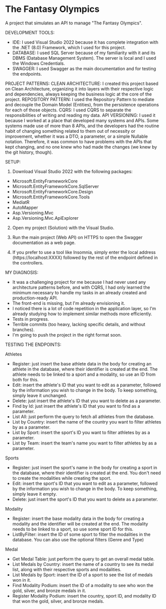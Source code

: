 # The Fantasy Olympics
A project that simulates an API to manage "The Fantasy Olympics".


DEVELOPMENT TOOLS:
- IDE: I used Visual Studio 2022 because it has complete integration with the .NET (8.0) Framework, which I used for this project.
- DATABASE: I used SQL Server because of my familiarity with it and its DBMS (Database Management System). The server is local and I used the Windows Credentials.
- SWAGGER: I used Swagger as the main documentation and for testing the endpoints.


PROJECT PATTERNS: 
CLEAN ARCHITECTURE: I created this project based on Clean Architecture, organizing it into layers with their respective logic and dependencies, always keeping the business logic at the core of the project.
REPOSITORY PATTERN: I used the Repository Pattern to mediate and decouple the Domain Model (Entities), from the persistence operations for each of those objects.
CQRS: I used CQRS to separate the responsibilities of writing and reading my data.
API VERSIONING: I used it because I worked at a place that developed many systems and APIs. Some systems made use of more than 8 APIs, and the developers had the routine habit of changing something related to them out of necessity or improvement, whether it was a DTO, a parameter, or a simple Nullable notation. Therefore, it was common to have problems with the APIs that kept changing, and no one knew who had made the changes (we knew by the git history, though).


SETUP:
1. Download Visual Studio 2022 with the following packages:
- Microsoft.EntityFrameworkCore
- Microsoft.EntityFrameworkCore.SqlServer
- Microsoft.EntityFrameworkCore.Design
- Microsoft.EntityFrameworkCore.Tools
- MediatR 
- AutoMapper
- Asp.Versioning.Mvc
- Asp.Versioning.Mvc.ApiExplorer

2. Open my project (Solution) with the Visual Studio.

3. Run the main project (Web API) on HTTPS to open the Swagger documentation as a web page.

4. If you prefer to use a tool like Insomnia, simply enter the local address (https://localhost:XXXX) followed by the rest of the endpoint defined in the controllers.


MY DIAGNOSIS:
- It was a challenging project for me because I had never used any architecture patterns before, and with CQRS, I had only learned the minimum necessary to handle my tasks in an already created and production-ready API.
- The front-end is missing, but I'm already envisioning it.
- I noticed there is a lot of code repetition in the application layer, so I'm already studying how to implement similar methods more efficiently.
- Tests in progress.
- Terrible commits (too heavy, lacking specific details, and without branches).
- I'm going to push the project in the right format soon.


TESTING THE ENDPOINTS:

Athletes
- Register: just insert the base athlete data in the body for creating an athlete in the database, where their identifier is created at the end. The athlete needs to be linked to a sport and a modality, so use an ID from both for this.
- Edit: insert the athlete's ID that you want to edit as a parameter, followed by the information you wish to change in the body. To keep something, simply leave it unchanged.
- Delete: just insert the athlete's ID that you want to delete as a parameter.
- Find by Id: just insert the athlete's ID that you want to find as a parameter.
- List All: just perform the query to fetch all athletes from the database.
- List by Country: insert the name of the country you want to filter athletes by as a parameter.
- List by Sport: insert the sport's ID you want to filter athletes by as a parameter.
- List by Team: insert the team's name you want to filter athletes by as a parameter.

Sports
- Register: just insert the sport's name in the body for creating a sport in the database, where their identifier is created at the end. You don't need to create the modalities while creating the sport.
- Edit: insert the sport's ID that you want to edit as a parameter, followed by the information you wish to change in the body. To keep something, simply leave it empty.
- Delete: just insert the sport's ID that you want to delete as a parameter.

Modality
- Register: insert the base modality data in the body for creating a modality and the identifier will be created at the end. The modality needs to be linked to a sport, so use some sport ID for this.
- ListByFilter: insert the ID of some sport to filter the modalities in the database. You can also use the optional filters (Genre and Type)

Medal
- Get Medal Table: just perform the query to get an overall medal table.
- List Medals by Country: insert the name of a country to see its medal list, along with their respective sports and modalities.
- List Medals by Sport: insert the ID of a sport to see the list of medals won in it.
- Find Modality Podium: insert the ID of a modality to see who won the gold, silver, and bronze medals in it.
- Register Modality Podium: insert the country, sport ID, and modality ID that won the gold, silver, and bronze medals.


